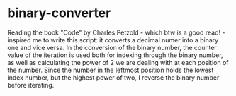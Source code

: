 # binary-converter
Reading the book "Code" by Charles Petzold - which btw is a good read! - inspired me to write this script: it converts a decimal numer into a binary one and vice versa. 
In the conversion of the binary number, the counter value of the iteration is used both for indexing through the binary number, as well as calculating the power of 2 we are dealing with at each position of the number. Since the number in the leftmost position holds the lowest index number, but the highest power of two, I reverse the binary number before iterating.
